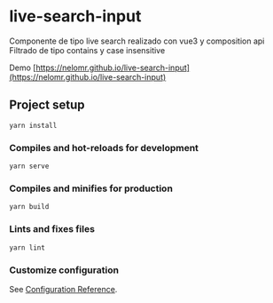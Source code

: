 # live-search-input
Componente de tipo live search realizado con vue3 y composition api
Filtrado de tipo contains y case insensitive

Demo [https://nelomr.github.io/live-search-input](https://nelomr.github.io/live-search-input)

## Project setup
```
yarn install
```

### Compiles and hot-reloads for development
```
yarn serve
```

### Compiles and minifies for production
```
yarn build
```

### Lints and fixes files
```
yarn lint
```

### Customize configuration
See [Configuration Reference](https://cli.vuejs.org/config/).
